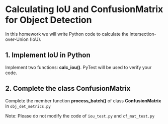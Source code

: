 # Calculating IoU and ConfusionMatrix for Object Detection

In this homework we will write Python code to calculate the Intersection-over-Union (IoU).

## 1. Implement IoU in Python

Implement two functions: **calc_iou()**. PyTest will be used to verify your code. 

## 2. Complete the class ConfusionMatrix 

Complete the member function **process_batch()** of class **ConfusionMatrix** in `obj_det_metrics.py`


Note: Please do not modify the code of `iou_test.py` and `cf_mat_test.py`
